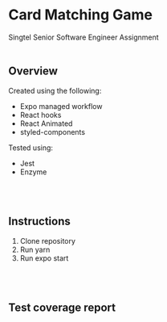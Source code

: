 # Card Matching Game

Singtel Senior Software Engineer Assignment
</br>
</br>

## Overview

Created using the following:

- Expo managed workflow
- React hooks
- React Animated
- styled-components

Tested using:

- Jest
- Enzyme
</br>
</br>

## Instructions

1. Clone repository
2. Run yarn
3. Run expo start
</br>
</br>

## Test coverage report
